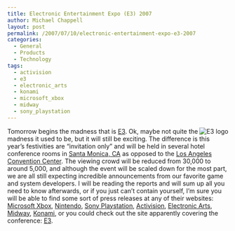 ```yaml
---
title: Electronic Entertainment Expo (E3) 2007
author: Michael Chappell
layout: post
permalink: /2007/07/10/electronic-entertainment-expo-e3-2007
categories:
  - General
  - Products
  - Technology
tags:
  - activision
  - e3
  - electronic_arts
  - konami
  - microsoft_xbox
  - midway
  - sony_playstation
---
```

<p align="left">
  <img src="http://archive.digivation.net/wp-content/uploads/2007/07/e3_logo.jpg" alt="E3 logo" align="right" />Tomorrow begins the madness that is <a href="http://en.wikipedia.org/wiki/E3">E3</a>. Ok, maybe not quite the madness it used to be, but it will still be exciting. The difference is this year&#8217;s festivities are &#8220;invitation only&#8221; and will be held in several hotel conference rooms in <a href="http://www.smgov.net/home/index.asp">Santa Monica, CA</a> as opposed to the <a href="http://www.lacclink.com/">Los Angeles Convention Center</a>. The viewing crowd will be reduced from 30,000 to around 5,000, and although the event will be scaled down for the most part, we are all still expecting incredible announcements from our favorite game and system developers. I will be reading the reports and will sum up all you need to know afterwards, or if you just can&#8217;t contain yourself, I&#8217;m sure you will be able to find some sort of press releases at any of their websites: <a href="http://www.xbox.com/en-US/">Microsoft Xbox</a>, <a href="http://www.nintendo.com/home">Nintendo</a>, <a href="http://www.us.playstation.com/">Sony Playstation</a>, <a href="http://www.activision.com/en_US/home/home.jsp">Activision</a>, <a href="http://www.ea.com/home.jsp">Electronic Arts</a>, <a href="http://www.midway.com/rxpage/MidwayHome.html">Midway</a>, <a href="http://www.konami.com/">Konami</a>, or you could check out the site apparently covering the conference: <a href="http://www.e3expo.com/">E3</a>.
</p>